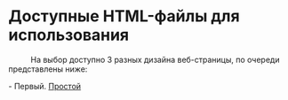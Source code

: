 <h1>
Доступные HTML-файлы для использования
</h1>

<p style="text-indent: 40px">
На выбор доступно 3 разных дизайна веб-страницы, по очереди представлены ниже:
</p>
- Первый. <a href="#img_bmi160_pinout">Простой</a>